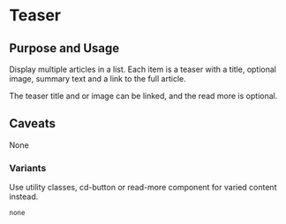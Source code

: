 # Teaser

## Purpose and Usage
Display multiple articles in a list. Each item is a teaser with a title, optional image, summary text and a link to the full article.

The teaser title and or image can be linked, and the read more is optional.

## Caveats
None

### Variants
Use utility classes, cd-button or read-more component for varied content instead.

```
none

```

